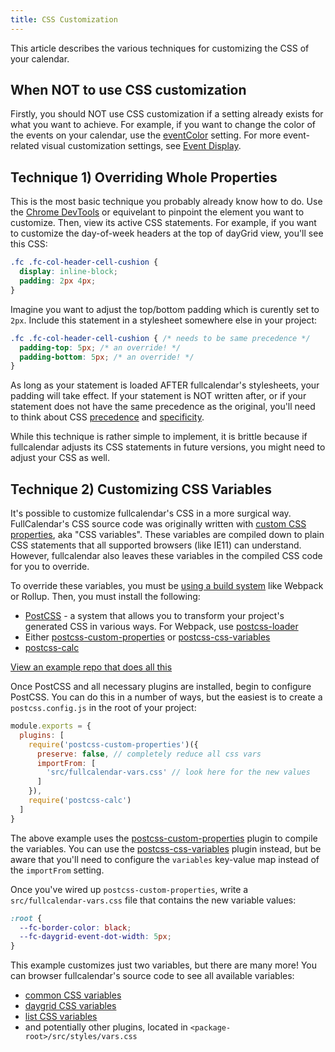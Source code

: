 ```yaml
---
title: CSS Customization
---
```


This article describes the various techniques for customizing the CSS of your calendar.


## When NOT to use CSS customization

Firstly, you should NOT use CSS customization if a setting already exists for what you want to achieve. For example, if you want to change the color of the events on your calendar, use the [eventColor](eventColor) setting. For more event-related visual customization settings, see [Event Display](event-display).


## Technique 1) Overriding Whole Properties

This is the most basic technique you probably already know how to do. Use the [Chrome DevTools](https://developers.google.com/web/tools/chrome-devtools/css) or equivelant to pinpoint the element you want to customize. Then, view its active CSS statements. For example, if you want to customize the day-of-week headers at the top of dayGrid view, you'll see this CSS:

```css
.fc .fc-col-header-cell-cushion {
  display: inline-block;
  padding: 2px 4px;
}
```

Imagine you want to adjust the top/bottom padding which is curently set to `2px`. Include this statement in a stylesheet somewhere else in your project:

```css
.fc .fc-col-header-cell-cushion { /* needs to be same precedence */
  padding-top: 5px; /* an override! */
  padding-bottom: 5px; /* an override! */
}
```

As long as your statement is loaded AFTER fullcalendar's stylesheets, your padding will take effect. If your statement is NOT written after, or if your statement does not have the same precedence as the original, you'll need to think about CSS [precedence](https://css-tricks.com/precedence-css-order-css-matters/) and [specificity](https://css-tricks.com/specifics-on-css-specificity/).

While this technique is rather simple to implement, it is brittle because if fullcalendar adjusts its CSS statements in future versions, you might need to adjust your CSS as well.


<h2 id='css-variables'>Technique 2) Customizing CSS Variables</h2>

It's possible to customize fullcalendar's CSS in a more surgical way. FullCalendar's CSS source code was originally written with [custom CSS properties](https://developer.mozilla.org/en-US/docs/Web/CSS/--*), aka "CSS variables". These variables are compiled down to plain CSS statements that all supported browsers (like IE11) can understand. However, fullcalendar also leaves these variables in the compiled CSS code for you to override.

To override these variables, you must be [using a build system](initialize-es6) like Webpack or Rollup. Then, you must install the following:

- [PostCSS](https://postcss.org/) - a system that allows you to transform your project's generated CSS in various ways. For Webpack, use [postcss-loader](https://webpack.js.org/loaders/postcss-loader/)
- Either [postcss-custom-properties](https://github.com/postcss/postcss-custom-properties) or [postcss-css-variables](https://github.com/MadLittleMods/postcss-css-variables)
- [postcss-calc](https://github.com/postcss/postcss-calc)

<a href='https://github.com/fullcalendar/fullcalendar-examples/tree/v5/custom-css-vars' class='more-link'>View an example repo that does all this</a>

Once PostCSS and all necessary plugins are installed, begin to configure PostCSS. You can do this in a number of ways, but the easiest is to create a `postcss.config.js` in the root of your project:

```js
module.exports = {
  plugins: [
    require('postcss-custom-properties')({
      preserve: false, // completely reduce all css vars
      importFrom: [
        'src/fullcalendar-vars.css' // look here for the new values
      ]
    }),
    require('postcss-calc')
  ]
}
```

The above example uses the [postcss-custom-properties](https://github.com/postcss/postcss-custom-properties) plugin to compile the variables. You can use the [postcss-css-variables](https://github.com/MadLittleMods/postcss-css-variables) plugin instead, but be aware that you'll need to configure the `variables` key-value map instead of the `importFrom` setting.

Once you've wired up `postcss-custom-properties`, write a `src/fullcalendar-vars.css` file that contains the new variable values:

```css
:root {
  --fc-border-color: black;
  --fc-daygrid-event-dot-width: 5px;
}
```

This example customizes just two variables, but there are many more! You can browser fullcalendar's source code to see all available variables:

- [common CSS variables](https://github.com/fullcalendar/fullcalendar/blob/v5/packages/common/src/styles/vars.css)
- [daygrid CSS variables](https://github.com/fullcalendar/fullcalendar/blob/v5/packages/daygrid/src/styles/vars.css)
- [list CSS variables](https://github.com/fullcalendar/fullcalendar/blob/v5/packages/list/src/styles/vars.css)
- and potentially other plugins, located in `<package-root>/src/styles/vars.css`

